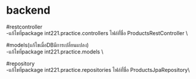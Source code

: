 # backend

#restcontroller \
   -แก้ไขที่package int221.practice.controllers ไฟล์ที่่ชื่อ ProductsRestController \
   
#models(แก้ไขเมื่อDBมีการเปลี่ยนแปลง)\
   -แก้ไขที่package int221.practice.models \

#repository\
  -แก้ไขที่package int221.practice.repositories ไฟล์ที่่ชื่อ ProductsJpaRepository\
